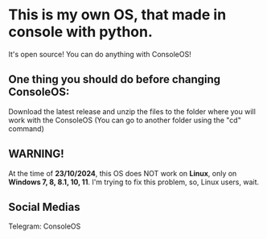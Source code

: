 # This is my own OS, that made in console with python.

It's open source! You can do anything with ConsoleOS!

## One thing you should do before changing ConsoleOS:
Download the latest release and unzip the files to the folder where you will work with the ConsoleOS (You can go to another folder using the "cd" command)

## WARNING!
At the time of **23/10/2024**, this OS does NOT work on **Linux**, only on **Windows 7, 8, 8.1, 10, 11**. 
I'm trying to fix this problem, so, Linux users, wait.

## Social Medias
Telegram: ConsoleOS


